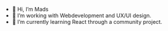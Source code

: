 <!--[
![Header](https://raw.githubusercontent.com/MartinHeinz/<OWNER>/<OWNER>/readme_header.png "Header")](https://some-url.dev/)
-->

- 👋 Hi, I’m Mads
- 👀 I’m working with Webdevelopment and UX/UI design.
- 🌱 I’m currently learning React through a community project.

<!---
MadsIBA/MadsIBA is a ✨ special ✨ repository because its `README.md` (this file) appears on your GitHub profile.
You can click the Preview link to take a look at your changes.
--->
